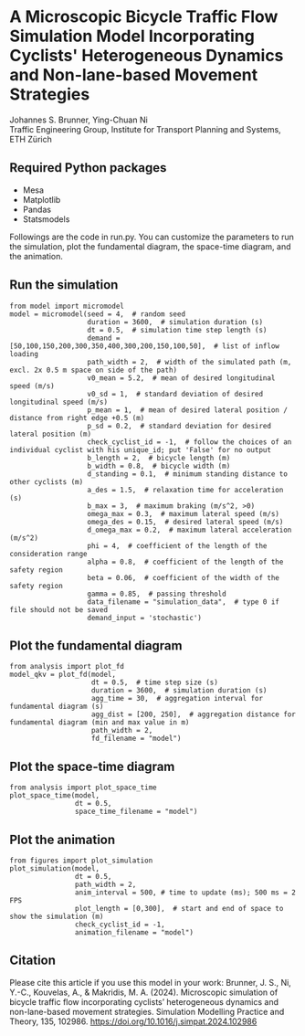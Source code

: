 # A Microscopic Bicycle Traffic Flow Simulation Model Incorporating Cyclists' Heterogeneous Dynamics and Non-lane-based Movement Strategies
Johannes S. Brunner, Ying-Chuan Ni <br />
Traffic Engineering Group, Institute for Transport Planning and Systems, ETH Zürich

## Required Python packages
- Mesa
- Matplotlib
- Pandas
- Statsmodels

Followings are the code in run.py. You can customize the parameters to run the simulation, plot the fundamental diagram, the space-time diagram, and the animation.<br />
## Run the simulation
```
from model import micromodel
model = micromodel(seed = 4,  # random seed
                   duration = 3600,  # simulation duration (s)
                   dt = 0.5,  # simulation time step length (s)
                   demand = [50,100,150,200,300,350,400,300,200,150,100,50],  # list of inflow loading
                   path_width = 2,  # width of the simulated path (m, excl. 2x 0.5 m space on side of the path)
                   v0_mean = 5.2,  # mean of desired longitudinal speed (m/s)
                   v0_sd = 1,  # standard deviation of desired longitudinal speed (m/s)
                   p_mean = 1,  # mean of desired lateral position / distance from right edge +0.5 (m)
                   p_sd = 0.2,  # standard deviation for desired lateral position (m)
                   check_cyclist_id = -1,  # follow the choices of an individual cyclist with his unique_id; put 'False' for no output
                   b_length = 2,  # bicycle length (m)
                   b_width = 0.8,  # bicycle width (m)
                   d_standing = 0.1,  # minimum standing distance to other cyclists (m)
                   a_des = 1.5,  # relaxation time for acceleration (s)
                   b_max = 3,  # maximum braking (m/s^2, >0)
                   omega_max = 0.3,  # maximum lateral speed (m/s)
                   omega_des = 0.15,  # desired lateral speed (m/s)
                   d_omega_max = 0.2,  # maximum lateral acceleration (m/s^2)
                   phi = 4,  # coefficient of the length of the consideration range
                   alpha = 0.8,  # coefficient of the length of the safety region
                   beta = 0.06,  # coefficient of the width of the safety region
                   gamma = 0.85,  # passing threshold
                   data_filename = "simulation_data",  # type 0 if file should not be saved
                   demand_input = 'stochastic')
```

## Plot the fundamental diagram
```
from analysis import plot_fd
model_qkv = plot_fd(model, 
                    dt = 0.5,  # time step size (s)
                    duration = 3600,  # simulation duration (s)
                    agg_time = 30,  # aggregation interval for fundamental diagram (s)
                    agg_dist = [200, 250],  # aggregation distance for fundamental diagram (min and max value in m)
                    path_width = 2,
                    fd_filename = "model")
```

## Plot the space-time diagram
```
from analysis import plot_space_time
plot_space_time(model, 
                dt = 0.5,
                space_time_filename = "model")
```

## Plot the animation
```
from figures import plot_simulation
plot_simulation(model, 
                dt = 0.5,
                path_width = 2,
                anim_interval = 500, # time to update (ms); 500 ms = 2 FPS
                plot_length = [0,300],  # start and end of space to show the simulation (m)
                check_cyclist_id = -1, 
                animation_filename = "model")
```

## Citation
Please cite this article if you use this model in your work:
Brunner, J. S., Ni, Y.-C., Kouvelas, A., & Makridis, M. A. (2024). Microscopic simulation of bicycle traffic flow incorporating cyclists’ heterogeneous dynamics and non-lane-based movement strategies. Simulation Modelling Practice and Theory, 135, 102986.
https://doi.org/10.1016/j.simpat.2024.102986

